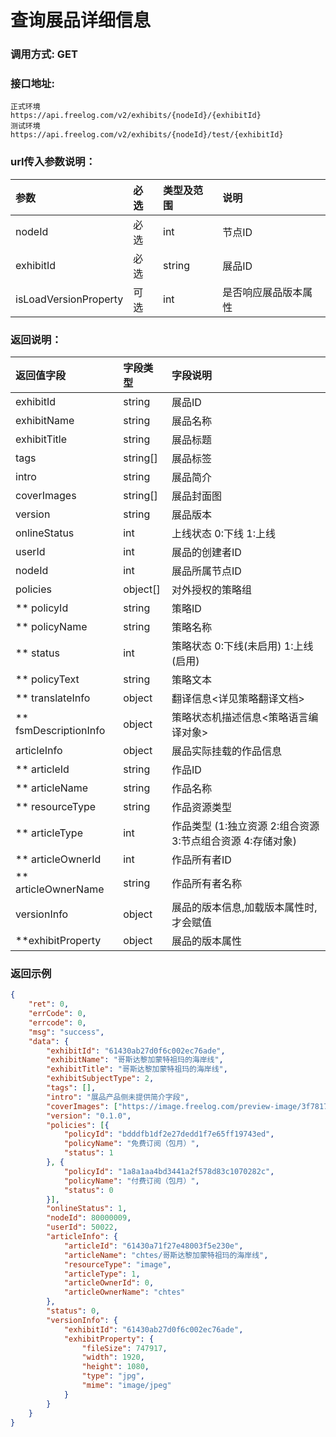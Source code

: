 # 查询展品详细信息



### 调用方式: GET



### 接口地址:

```
正式环境
https://api.freelog.com/v2/exhibits/{nodeId}/{exhibitId}
测试环境
https://api.freelog.com/v2/exhibits/{nodeId}/test/{exhibitId}
```



### url传入参数说明：

| 参数 | 必选 | 类型及范围 | 说明 |
| :--- | :--- | :--- | :--- |
| nodeId | 必选 | int | 节点ID |
| exhibitId | 必选 | string | 展品ID |
| isLoadVersionProperty | 可选 | int        | 是否响应展品版本属性 |



### 返回说明：

| 返回值字段 | 字段类型 | 字段说明 |
| :--- | :--- | :--- |
| exhibitId | string | 展品ID |
| exhibitName | string | 展品名称 |
| exhibitTitle | string | 展品标题 |
| tags| string[] | 展品标签 |
| intro |string | 展品简介 |
| coverImages |string[] | 展品封面图 |
| version |string | 展品版本 |
| onlineStatus | int| 上线状态 0:下线 1:上线 |
| userId | int| 展品的创建者ID |
| nodeId | int| 展品所属节点ID |
| policies| object[] | 对外授权的策略组 |
| ** policyId | string | 策略ID |
| ** policyName | string | 策略名称 |
| ** status | int | 策略状态 0:下线(未启用) 1:上线(启用) |
| ** policyText | string | 策略文本 |
| ** translateInfo | object | 翻译信息<详见策略翻译文档> |
| ** fsmDescriptionInfo | object | 策略状态机描述信息<策略语言编译对象> |
| articleInfo | object | 展品实际挂载的作品信息 |
| ** articleId | string | 作品ID |
| ** articleName | string | 作品名称 |
| ** resourceType | string | 作品资源类型 |
| ** articleType | int | 作品类型 (1:独立资源 2:组合资源 3:节点组合资源 4:存储对象) |
| ** articleOwnerId | int | 作品所有者ID |
| ** articleOwnerName | string | 作品所有者名称 |
| versionInfo | object | 展品的版本信息,加载版本属性时,才会赋值 |
| **exhibitProperty | object | 展品的版本属性 |



### 返回示例

```json
{
	"ret": 0,
	"errCode": 0,
	"errcode": 0,
	"msg": "success",
	"data": {
		"exhibitId": "61430ab27d0f6c002ec76ade",
		"exhibitName": "哥斯达黎加蒙特祖玛的海岸线",
		"exhibitTitle": "哥斯达黎加蒙特祖玛的海岸线",
		"exhibitSubjectType": 2,
		"tags": [],
		"intro": "展品产品侧未提供简介字段",
		"coverImages": ["https://image.freelog.com/preview-image/3f78173235c2bead482ed68a6489f082195738c5.jpg"],
		"version": "0.1.0",
		"policies": [{
			"policyId": "bdddfb1df2e27dedd1f7e65ff19743ed",
			"policyName": "免费订阅（包月）",
			"status": 1
		}, {
			"policyId": "1a8a1aa4bd3441a2f578d83c1070282c",
			"policyName": "付费订阅（包月）",
			"status": 0
		}],
		"onlineStatus": 1,
		"nodeId": 80000009,
		"userId": 50022,
		"articleInfo": {
			"articleId": "61430a71f27e48003f5e230e",
			"articleName": "chtes/哥斯达黎加蒙特祖玛的海岸线",
			"resourceType": "image",
			"articleType": 1,
			"articleOwnerId": 0,
			"articleOwnerName": "chtes"
		},
		"status": 0,
		"versionInfo": {
			"exhibitId": "61430ab27d0f6c002ec76ade",
			"exhibitProperty": {
				"fileSize": 747917,
				"width": 1920,
				"height": 1080,
				"type": "jpg",
				"mime": "image/jpeg"
			}
		}
	}
}
```
